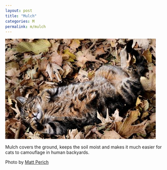 ```yaml
---
layout: post
title: "Mulch"
categories: M
permalink: m/mulch
---
```


<img src="/images/m/mulch.jpg">

Mulch covers the ground, keeps the soil moist and makes it much easier for cats to camouflage in human backyards.

Photo by <a href="http://http//www.flickr.com/photos/mperich/5130644743/">Matt Perich</a>